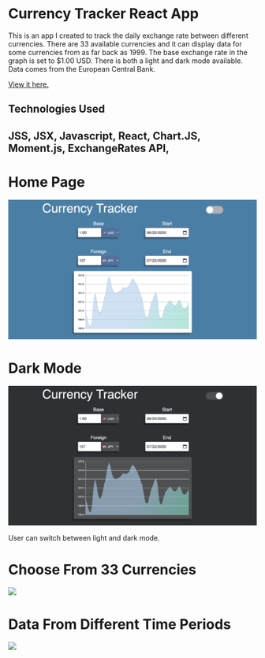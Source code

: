 # Currency Tracker React App

This is an app I created to track the daily exchange rate between different currencies. There are 33 available currencies and it can display data for some currencies from as far back as 1999. The base exchange rate in the graph is set to $1.00 USD. There is both a light and dark mode available. Data comes from the  European Central Bank. 

<a href="https://ricardo-gonzalez-villegas.github.io/currency-tracker"/>View it here.</a>
<section>
<h2>Technologies Used<h2/>
JSS, JSX, Javascript, React, Chart.JS, Moment.js, ExchangeRates API,
</section>
 
<h1>Home Page</h1>

<img src="src/img/light-currency-tracker.png" />

<h1>Dark Mode</h1>

<img src="src/img/dark-currency-tracker.png" />
<p>User can switch between light and dark mode.<p>

<h1>Choose From 33 Currencies</h1>

<img src="src/img/currencies.gif" />

<h1>Data From Different Time Periods</h1>

<img src="src/img/period.gif" />
